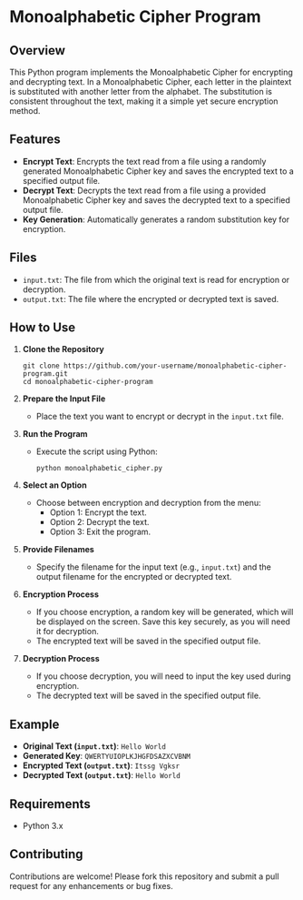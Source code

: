 # Monoalphabetic Cipher Program

## Overview

This Python program implements the Monoalphabetic Cipher for encrypting and decrypting text. In a Monoalphabetic Cipher, each letter in the plaintext is substituted with another letter from the alphabet. The substitution is consistent throughout the text, making it a simple yet secure encryption method.

## Features

- **Encrypt Text**: Encrypts the text read from a file using a randomly generated Monoalphabetic Cipher key and saves the encrypted text to a specified output file.
- **Decrypt Text**: Decrypts the text read from a file using a provided Monoalphabetic Cipher key and saves the decrypted text to a specified output file.
- **Key Generation**: Automatically generates a random substitution key for encryption.

## Files

- `input.txt`: The file from which the original text is read for encryption or decryption.
- `output.txt`: The file where the encrypted or decrypted text is saved.

## How to Use

1. **Clone the Repository**
   ```
   git clone https://github.com/your-username/monoalphabetic-cipher-program.git
   cd monoalphabetic-cipher-program
   ```

2. **Prepare the Input File**
   - Place the text you want to encrypt or decrypt in the `input.txt` file.

3. **Run the Program**
   - Execute the script using Python:
     ```
     python monoalphabetic_cipher.py
     ```

4. **Select an Option**
   - Choose between encryption and decryption from the menu:
     - Option 1: Encrypt the text.
     - Option 2: Decrypt the text.
     - Option 3: Exit the program.

5. **Provide Filenames**
   - Specify the filename for the input text (e.g., `input.txt`) and the output filename for the encrypted or decrypted text.

6. **Encryption Process**
   - If you choose encryption, a random key will be generated, which will be displayed on the screen. Save this key securely, as you will need it for decryption.
   - The encrypted text will be saved in the specified output file.

7. **Decryption Process**
   - If you choose decryption, you will need to input the key used during encryption.
   - The decrypted text will be saved in the specified output file.

## Example

- **Original Text (`input.txt`)**: `Hello World`
- **Generated Key**: `QWERTYUIOPLKJHGFDSAZXCVBNM`
- **Encrypted Text (`output.txt`)**: `Itssg Vgksr`
- **Decrypted Text (`output.txt`)**: `Hello World`

## Requirements

- Python 3.x

## Contributing

Contributions are welcome! Please fork this repository and submit a pull request for any enhancements or bug fixes.
